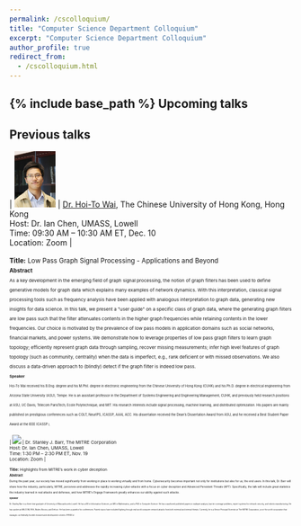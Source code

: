```yaml
---
permalink: /cscolloquium/
title: "Computer Science Department Colloquium"
excerpt: "Computer Science Department Colloquium"
author_profile: true
redirect_from: 
  - /cscolloquium.html
---
```


{% include base_path %}
Upcoming talks
---

Previous talks
---

<!-- | <img src="/images/cstalks/Dr. Wai.jpg" width="150" height="100" />      | [Dr. Hoi-To Wai](https://www1.se.cuhk.edu.hk/~htwai/), The Chinese University of Hong Kong, Hong Kong <br> Host: Dr. Ian Chen, UMASS, Lowell <br> Time: 09:30 AM – 10:30 AM ET, Dec. 10 <br> Location: Zoom | -->
| <img src="/images/cstalks/Dr. Wai.jpg" height="100" />      | [Dr. Hoi-To Wai](https://www1.se.cuhk.edu.hk/~htwai/), The Chinese University of Hong Kong, Hong Kong <br> Host: Dr. Ian Chen, UMASS, Lowell <br> Time: 09:30 AM – 10:30 AM ET, Dec. 10 <br> Location: Zoom |

<small>**Title:** Low Pass Graph Signal Processing - Applications and Beyond\
<small>**Abstract**\
<small>As a key development in the emerging field of graph signal processing, the notion of graph filters has been used to define generative models for graph data which explains many examples of network dynamics. With this interpretation, classical signal processing tools such as frequency analysis have been applied with analogous interpretation to graph data, generating new insights for data science. In this talk, we present a "user guide" on a specific class of graph data, where the generating graph filters are low pass such that the filter attenuates contents in the higher graph frequencies while retaining contents in the lower frequencies. Our choice is motivated by the prevalence of low pass models in application domains such as social networks, financial markets, and power systems. We demonstrate how to leverage properties of low pass graph filters to learn graph topology; efficiently represent graph data through sampling, recover missing measurements; infer high level features of graph topology (such as community, centrality) when the data is imperfect, e.g., rank deficient or with missed observations. We also discuss a data-driven approach to (blindly) detect if the graph filter is indeed low pass.\
<small>**Speaker**\
<small>Hoi-To Wai received his B.Eng. degree and his M.Phil. degree in electronic engineering from the Chinese University of Hong Kong (CUHK) and his Ph.D. degree in electrical engineering from Arizona State University (ASU), Tempe. He is an assistant professor in the Department of Systems Engineering and Engineering Management, CUHK, and previously held research positions at ASU; UC Davis; Telecom ParisTech; Ecole Polytechnique; and MIT. His research interests include signal processing, machine learning, and distributed optimization. His papers are mainly published on prestigious conferences such as COLT, NeurIPS, ICASSP, AAAI, ACC. His dissertation received the Dean’s Dissertation Award from ASU, and he received a Best Student Paper Award at the IEEE ICASSP.\

<!-- | <img src="/images/profile.png" width="150" height="100" />      | Dr. Stanley J. Barr, The MITRE Corporation <br> Host: Dr. Ian Chen, UMASS, Lowell <br> Time: 1:30 PM – 2:30 PM ET, Nov. 19<br> Location: Zoom | -->
| <img src="/images/profile.png" height="100" />      | Dr. Stanley J. Barr, The MITRE Corporation <br> Host: Dr. Ian Chen, UMASS, Lowell <br> Time: 1:30 PM – 2:30 PM ET, Nov. 19<br> Location: Zoom |

<small>**Title:** Highlights from MITRE’s work in cyber deception\
<small>**Abstract**\
<small>During the past year, our society has moved significantly from working in place to working virtually and from home. Cybersecurity becomes important not only for institutions but also for us, the end users. In this talk, Dr. Barr will share how the industry, particularly, MITRE, perceives and addresses the rapidly increasing cyber-attacks with a focus on cyber deception and Advanced Persistent Threats (APT). Specifically, the talk will include great statistics the industry learned in real attacks and defenses, and how MITRE's Engage Framework greatly enhances our ability against such attacks.\
<small>**Speaker**\
<small>Dr. Stanley Barr is a three time graduate of University of Massachusetts Lowell. He has a BS in Information Sciences, an MS in Mathematics, and a PhD in Computer Science. He has coauthored published papers in malware analysis, barrier coverage problems, expert systems for network security, and robotic manufacturing. He has spoken at MILCOM, RSA, Bsides Boston, and Defcon.  He has been a panelist for conferences.  Panels topics have included fighting through real world computer network attacks from both external and internal threats. Currently, he is a Senior Principal Scientist at The MITRE Corporation, a not-for-profit corporation that manages six federally funded research and development centers (FFRDCs).
